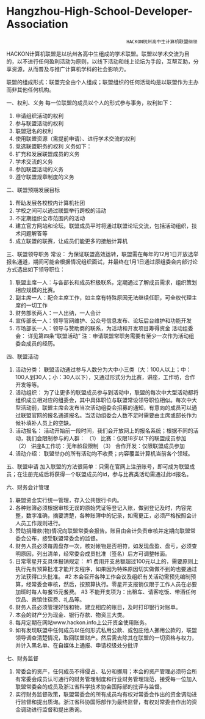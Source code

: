 # Hangzhou-High-School-Developer-Association
                                                HACKON杭州高中生计算机联盟纲领

HACKON计算机联盟是以杭州各高中生组成的学术联盟。联盟以学术交流为目的，以不进行任何盈利活动为原则，以线下活动和线上论坛为手段，互帮互助，分享资源，从而普及与推广计算机学科的社会影响力。

联盟的组成形式：联盟完全由个人组成；联盟组织的任何活动均是以联盟作为主办而非其他任何机构。

一、权利、义务
每一位联盟的成员以个人的形式参与事务，权利如下：
1.	申请组织活动的权利
2.	参与联盟活动的权利
3.	联盟冠名的权利
4.	使用联盟资源（需提前申请）、进行学术交流的权利
5.	竞选联盟职务的权利
义务如下：
1.	扩充和发展联盟成员的义务
2.	学术交流的义务
3.	参加联盟活动的义务
4.	遵守联盟规章制度的义务

二、联盟预期发展目标
1.	帮助发展各校校内计算机社团
2.	学校之间可以通过联盟举行跨校的活动
3.	不定期组织全市范围内的活动
4.	建立官方网站和论坛。联盟成员平时将通过联盟论坛交流，包括活动组织，技术问题解答等
5.  成立联盟的联赛，让成员们能更多的接触计算机

三、联盟领导职务
常设：
为保证联盟高效运转，联盟需在每年的12月1日开放选举报名通道，期间可能会根据情况组织面试，并最终在1月1日通过原组委会内部讨论方式选出如下领导职位：
1.	联盟主席一人：与各部长和成员积极联系，定期通过了解成员需求，组织策划相应规模的比赛。
2.	副主席一人：配合主席工作，如主席有特殊原因无法继续任职，可全权代理主席的一切工作
3.	财务部长两人：一人出纳，一人会计
4.	宣传部长一人：领导官网维护、公众号信息发布、论坛后台维护和功能开发
5.	市场部长一人：领导与赞助商的联系，为活动和开发项目筹得资金
活动组委会：
详见第四条“联盟活动”
注：申请联盟常职务需要有至少一次作为活动组委会成员的经历。

四、联盟活动
1. 活动分类：
联盟活动通过参与人数分为大中小三类（大：100人以上；中：100人到30人；小：30人以下），又通过形式分为比赛，讲座，工作坊，合作开发等等。
2. 活动组织：
为了让更多的联盟成员参与到活动中，联盟的每次中大型活动都将组织成立相对应的组委会，其中具体职位与联盟常设领导职位相似。每次中大型活动前，联盟主席会发布当次活动组委会招募的通知，有意向的成员可以通过联盟官网的报名通道报名。当活动组委会人数不足时需要由主席或部长作为候补填补人员上的空缺。
3. 活动报名：
活动开始前一段时间，我们会开放网上的报名系统；根据不同的活动，我们会限制参与的人群：
  （1） 比赛：仅限18岁以下的联盟成员参加
  （2） 讲座&工作坊：无年龄段限制
  （3） 合作开发：仅限联盟成员参加
4. 活动介绍：
联盟举办的所有活动均不收费；内容覆盖计算机当前各个领域。

五、联盟申请
加入联盟的方法很简单：只需在官网上注册账号，即可成为联盟成员；在注册完成后将获得一个联盟成员的id，参与比赛类活动需通过此id报名。

六、财务会计管理
1. 联盟资金实行统一管理，存入公共银行卡内。
2. 各种账簿必须根据审核无误的原始凭证等登记入账，做到登记及时，内容完整，数字准确，摘要清楚，各种账簿中的记录，如需更正，必须严格按照会计人员工作规则进行。
3. 赞助捐赠款(物)情况向联盟常委会报告。账目由会计负责审核并定期向联盟常委会公布，接受联盟常委会的监督。
4. 财务人员必须每周盘存一次，核对帐物是否相符，如发现盘盈、盘亏，必须查明原因，列出清单，经常委会成员批准（签名）后方可调整帐面。
5. 日常零星开支具体报销规定：
#1 费用开支总额超过100元以上的，需要原则上执行先有预算批准才能开支程序，如果因为特殊原因切实做做不到的也要通过方法获得口头批准。
#2 本会召开各种工作会议及组织有关活动需预先编制预算，经常委会审核，然后，按预算执行。零星开支报销仅限于工作人员在必要加班时每人每餐15元餐费。
#3 不能开支项为：出租车、请客吃饭、带酒任何饮品、宾馆住宿费、礼品等。
6. 财务人员必须管理好钱和物，建立相应的账目，及时打印银行对账单。
7. 本会的财产分为现金、银行存款、物资三大类。
8. 每月定期在网站www.hackon.info上公开资金使用账务。
9. 如有发现联盟中任何成员以任何形式私用公款、或包庇他人挪用公款的，联盟领导调查清楚情况，取回联盟财产。然后需去除其在联盟的一切资格与权力，并计入黑名单、在自媒体上通报、申请校级处分批评

七、财务监督
1. 常委会的资产，任何成员不得侵占、私分和挪用；本会的资产管理必须符合所有常委会成员认可通行的财务管理制度和行业财务管理规范，接受每一位加入联盟常委会的成员及浙江省科学技术协会国际部的批评与监督。
2. 实行财务监督政策，联盟常委会的所有成员均有权对常委会作出的资金调动进行监督和提出质询。浙江省科协国际部作为最终监督，有权对常委会作出的资金调动进行监督和提出质询。








